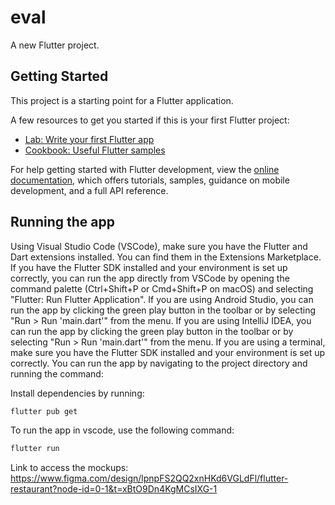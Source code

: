 # eval

A new Flutter project.

## Getting Started

This project is a starting point for a Flutter application.

A few resources to get you started if this is your first Flutter project:

- [Lab: Write your first Flutter app](https://docs.flutter.dev/get-started/codelab)
- [Cookbook: Useful Flutter samples](https://docs.flutter.dev/cookbook)

For help getting started with Flutter development, view the
[online documentation](https://docs.flutter.dev/), which offers tutorials,
samples, guidance on mobile development, and a full API reference.

## Running the app

Using Visual Studio Code (VSCode), make sure you have the Flutter and Dart extensions installed. You can find them in the Extensions Marketplace.
If you have the Flutter SDK installed and your environment is set up correctly, you can run the app directly from VSCode by opening the command palette (Ctrl+Shift+P or Cmd+Shift+P on macOS) and selecting "Flutter: Run Flutter Application".
If you are using Android Studio, you can run the app by clicking the green play button in the toolbar or by selecting "Run > Run 'main.dart'" from the menu.
If you are using IntelliJ IDEA, you can run the app by clicking the green play button in the toolbar or by selecting "Run > Run 'main.dart'" from the menu.
If you are using a terminal, make sure you have the Flutter SDK installed and your environment is set up correctly. You can run the app by navigating to the project directory and running the command:

Install dependencies by running:

```bash
flutter pub get
```

To run the app in vscode, use the following command:

```bash
flutter run
```

Link to access the mockups: https://www.figma.com/design/lpnpFS2QQ2xnHKd6VGLdFl/flutter-restaurant?node-id=0-1&t=xBtO9Dn4KgMCsIXG-1